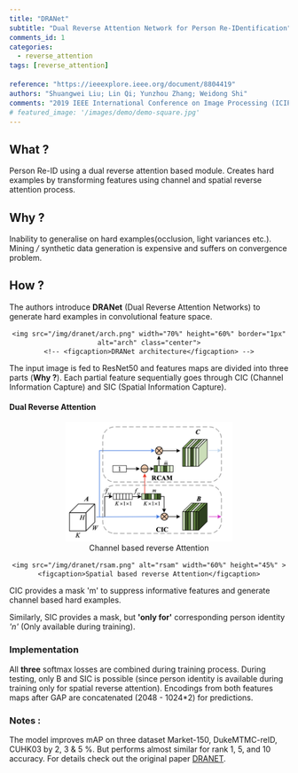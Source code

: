 ```yaml
---
title: "DRANet"
subtitle: "Dual Reverse Attention Network for Person Re-IDentification"
comments_id: 1
categories:
  - reverse_attention
tags: [reverse_attention]

reference: "https://ieeexplore.ieee.org/document/8804419"
authors: "Shuangwei Liu; Lin Qi; Yunzhou Zhang; Weidong Shi"
comments: "2019 IEEE International Conference on Image Processing (ICIP)"
# featured_image: '/images/demo/demo-square.jpg'
---
```


## What ?

Person Re-ID using a dual reverse attention based module. Creates hard examples by transforming features using channel and spatial reverse attention process.

## Why ?

Inability to generalise on hard examples(occlusion, light variances etc.). Mining <i>/</i> synthetic data generation is expensive and suffers on convergence problem.

## How ?

The authors introduce <b>DRANet</b> (Dual Reverse Attention Networks) to generate hard examples in convolutional feature space.

<div align="center" class="img-container">

    <img src="/img/dranet/arch.png" width="70%" height="60%" border="1px" alt="arch" class="center">
    <!-- <figcaption>DRANet architecture</figcaption> -->
</div>


The input image is fed to ResNet50 and features maps are divided into three parts (<b>Why ?</b>). Each partial feature sequentially goes through CIC (Channel Information Capture) and SIC (Spatial Information Capture).

#### Dual Reverse Attention

<div align="center" class="img-container">
    <img src="/img/dranet/rcam.png" alt="rcam" width="60%" height="45%" >
    <figcaption>Channel based reverse Attention</figcaption>

    <img src="/img/dranet/rsam.png" alt="rsam" width="60%" height="45%" >
    <figcaption>Spatial based reverse Attention</figcaption>
</div>

CIC provides a mask 'm' to suppress informative features and generate channel based hard examples.
<!-- The authors use a squeeze function (FCL) to extract descriptive features for each channel and an excitation function to reflect relative importance of each channel (m) . Later they are combined using channel-wise multiplication for informative features.  <b> (B) </b> -->
Similarly, SIC provides a mask, but <b>'only for'</b> corresponding person identity <i>'n'</i> (Only available during training).

### Implementation

All <b>three</b> softmax losses are combined during training process. During testing, only B and SIC is possible (since person identity is available during training only for spatial reverse attention). Encodings from both features maps after GAP are concatenated (2048 - 1024*2) for predictions.

### Notes :

The model improves mAP on three dataset Market-150, DukeMTMC-reID, CUHK03 by 2, 3 & 5 %. But performs almost similar for rank 1, 5, and 10 accuracy.
For details check out the original paper [DRANET](https://ieeexplore.ieee.org/document/8804419).
